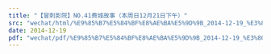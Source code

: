 ```yaml
---
title: "【冒刺影院】NO.41费城故事（本周日12月21日下午）"
src: "wechat/html/%E9%85%B7%E5%84%BF%E8%AE%BA%E5%9D%9B_2014-12-19_%E3%80%90%E5%86%92%E5%88%BA%E5%BD%B1%E9%99%A2%E3%80%91NO.41%E8%B4%B9%E5%9F%8E%E6%95%85%E4%BA%8B%EF%BC%88%E6%9C%AC%E5%91%A8%E6%97%A512%E6%9C%8821%E6%97%A5%E4%B8%8B%E5%8D%88%EF%BC%89.html"
date: 2014-12-19
pdf: "wechat/pdf/%E9%85%B7%E5%84%BF%E8%AE%BA%E5%9D%9B_2014-12-19_%E3%80%90%E5%86%92%E5%88%BA%E5%BD%B1%E9%99%A2%E3%80%91NO.41%E8%B4%B9%E5%9F%8E%E6%95%85%E4%BA%8B%EF%BC%88%E6%9C%AC%E5%91%A8%E6%97%A512%E6%9C%8821%E6%97%A5%E4%B8%8B%E5%8D%88%EF%BC%89.pdf"
---
```

